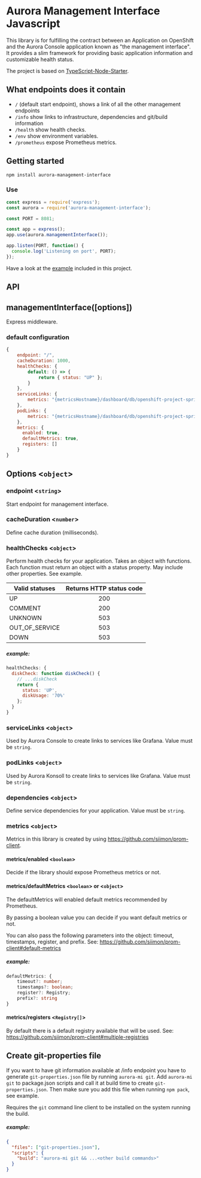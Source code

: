 # Aurora Management Interface Javascript

This library is for fulfilling the contract between an Application on OpenShift and the Aurora Console application known as "the management interface". It provides a slim framework for providing basic application information and customizable health status.

The project is based on [TypeScript-Node-Starter](https://github.com/Microsoft/TypeScript-Node-Starter).

## What endpoints does it contain

- `/` (default start endpoint), shows a link of all the other management endpoints
- `/info` show links to infrastructure, dependencies and git/build information
- `/health` show health checks.
- `/env` show environment variables.
- `/prometheus` expose Prometheus metrics.

## Getting started

`npm install aurora-management-interface`

### Use

```js
const express = require('express');
const aurora = require('aurora-management-interface');

const PORT = 8081;

const app = express();
app.use(aurora.managementInterface());

app.listen(PORT, function() {
  console.log('Listening on port', PORT);
});
```

Have a look at the [example](_example/index.js) included in this project.

## API

## managementInterface([options])

Express middleware.

### default configuration

```js
{
    endpoint: "/",
    cacheDuration: 1000,
    healthChecks: {
        default: () => {
            return { status: "UP" };
        }
    },
    serviceLinks: {
        metrics: "{metricsHostname}/dashboard/db/openshift-project-spring-actuator-view?var-ds=openshift-{cluster}-ose&var-namespace={namespace}&var-app={name}"
    },
    podLinks: {
        metrics: "{metricsHostname}/dashboard/db/openshift-project-spring-actuator-view-instance?var-ds=openshift-{cluster}-ose&var-namespace={namespace}&var-app={name}&var-instance={podName}"
    },
    metrics: {
      enabled: true,
      defaultMetrics: true,
      registers: []
    }
}
```

## Options <`object`>

### endpoint <`string`>

Start endpoint for management interface.

### cacheDuration <`number`>

Define cache duration (milliseconds).

### healthChecks <`object`>

Perform health checks for your application.
Takes an object with functions.
Each function must return an object with a status property. May include other properties. See example.

| Valid statuses | Returns HTTP status code |
| -------------- | :----------------------: |
| UP             |           200            |
| COMMENT        |           200            |
| UNKNOWN        |           503            |
| OUT_OF_SERVICE |           503            |
| DOWN           |           503            |

##### example:

```js
healthChecks: {
  diskCheck: function diskCheck() {
    // ...diskCheck
    return {
      status: 'UP',
      diskUsage: '70%'
    };
  }
}
```

### serviceLinks <`object`>

Used by Aurora Console to create links to services like Grafana.
Value must be `string`.

### podLinks <`object`>

Used by Aurora Konsoll to create links to services like Grafana.
Value must be `string`.

### dependencies <`object`>

Define service dependencies for your application.
Value must be `string`.

### metrics <`object`>

Metrics in this library is created by using https://github.com/siimon/prom-client.

#### metrics/enabled <`boolean`>

Decide if the library should expose Prometheus metrics or not.

#### metrics/defaultMetrics <`boolean`> or <`object`>

The defaultMetrics will enabled default metrics recommended by Prometheus.

By passing a boolean value you can decide if you want default metrics or not.

You can also pass the following parameters into the object: timeout, timestamps, register, and prefix.
See: https://github.com/siimon/prom-client#default-metrics

##### example:

```ts
defaultMetrics: {
	timeout?: number;
	timestamps?: boolean;
	register?: Registry;
	prefix?: string
}
```

#### metrics/registers <`Registry[]`>

By default there is a default registry available that will be used.
See: https://github.com/siimon/prom-client#multiple-registries

## Create git-properties file

If you want to have git information available at /info endpoint you have to generate `git-properties.json` file by running `aurora-mi git`.
Add `aurora-mi git` to package.json scripts and call it at build time to create `git-properties.json`. Then make sure you add this file when
running `npm pack`, see example.

Requires the `git` command line client to be installed on the system running the build.

##### example:

```json
{
  "files": ["git-properties.json"],
  "scripts": {
    "build": "aurora-mi git && ...<other build commands>"
  }
}
```
